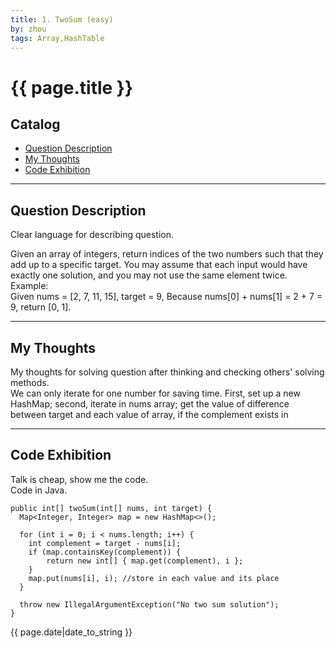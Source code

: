 ```yaml
---
title: 1. TwoSum (easy)    
by: zhou   
tags: Array,HashTable   
---
```


# {{ page.title }}


## Catalog  
+ [Question Description](#partI)
+ [My Thoughts](#partII)
+ [Code Exhibition](#partIII)

----------------------------------

## Question Description
Clear language for describing question.    

Given an array of integers, return indices of the two numbers such that they add up to a specific target. You may assume that each input would have exactly one solution, and you may not use the same element twice.    
Example:   
Given nums = [2, 7, 11, 15], target = 9, Because nums[0] + nums[1] = 2 + 7 = 9, return [0, 1].   



----------------------------------

## My Thoughts
My thoughts for solving question after thinking and checking others' solving methods.    
We can only iterate for one number for saving time. First, set up a new HashMap; second, iterate in nums array; get the value of difference between target and each value of array, if the complement exists in 

----------------------------------

## Code Exhibition
Talk is cheap, show me the code.    
Code in Java.     

    public int[] twoSum(int[] nums, int target) {
      Map<Integer, Integer> map = new HashMap<>();
      
      for (int i = 0; i < nums.length; i++) {
        int complement = target - nums[i];
        if (map.containsKey(complement)) {
            return new int[] { map.get(complement), i };
        }
        map.put(nums[i], i); //store in each value and its place
      }
      
      throw new IllegalArgumentException("No two sum solution");
    }




{{ page.date|date_to_string }}
